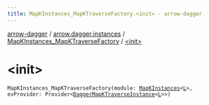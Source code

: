 ```yaml
---
title: MapKInstances_MapKTraverseFactory.<init> - arrow-dagger
---
```


[arrow-dagger](../../index.html) / [arrow.dagger.instances](../index.html) / [MapKInstances_MapKTraverseFactory](index.html) / [&lt;init&gt;](./-init-.html)

# &lt;init&gt;

`MapKInstances_MapKTraverseFactory(module: `[`MapKInstances`](../-map-k-instances/index.html)`<`[`L`](index.html#L)`>, evProvider: Provider<`[`DaggerMapKTraverseInstance`](../-dagger-map-k-traverse-instance/index.html)`<`[`L`](index.html#L)`>>)`